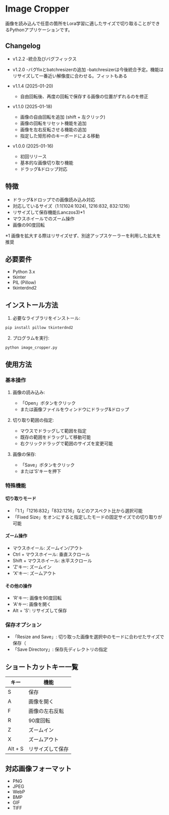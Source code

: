 # Image Cropper

画像を読み込んで任意の箇所をLora学習に適したサイズで切り取ることができるPythonアプリケーションです。

## Changelog
- v1.2.2
  -統合及びバグフィックス

- v1.2.0
  -バグfixとbatchresizerの追加
  -batchresizerは今後統合予定。機能はリサイズして一番近い解像度に合わせる。フィットもある

- v1.1.4 (2025-01-20)
  - 自由回転後、再度の回転で保存する画像の位置がずれるのを修正

- v1.1.0 (2025-01-18)
  - 画像の自由回転を追加 (shift + 左クリック)
  - 画像の回転をリセット機能を追加
  - 画像を左右反転させる機能の追加
  - 指定した矩形枠のキーボードによる移動

- v1.0.0 (2025-01-16)
  - 初回リリース
  - 基本的な画像切り取り機能
  - ドラッグ&ドロップ対応

## 特徴

- ドラッグ&ドロップでの画像読み込み対応
- 対応しているサイズ（1:1(1024:1024), 1216:832, 832:1216）
- リサイズして保存機能(Lanczos3)*1
- マウスホイールでのズーム操作
- 画像の90度回転

*1 画像を拡大する際はリサイズせず、別途アップスケーラーを利用した拡大を推奨

## 必要要件

- Python 3.x
- tkinter
- PIL (Pillow)
- tkinterdnd2

## インストール方法

1. 必要なライブラリをインストール:
```bash
pip install pillow tkinterdnd2
```

2. プログラムを実行:
```bash
python image_cropper.py
```

## 使用方法

### 基本操作

1. 画像の読み込み:
   - 「Open」ボタンをクリック
   - または画像ファイルをウィンドウにドラッグ&ドロップ

2. 切り取り範囲の指定:
   - マウスでドラッグして範囲を指定
   - 既存の範囲をドラッグして移動可能
   - 右クリックドラッグで範囲のサイズを変更可能

3. 画像の保存:
   - 「Save」ボタンをクリック
   - または'S'キーを押下

### 特殊機能

#### 切り取りモード
- 「1:1」「1216:832」「832:1216」などのアスペクト比から選択可能
- 「Fixed Size」をオンにすると指定したモードの固定サイズでの切り取りが可能

#### ズーム操作
- マウスホイール: ズームイン/アウト
- Ctrl + マウスホイール: 垂直スクロール
- Shift + マウスホイール: 水平スクロール
- 'Z'キー: ズームイン
- 'X'キー: ズームアウト

#### その他の操作
- 'R'キー: 画像を90度回転
- 'A'キー: 画像を開く
- Alt + 'S': リサイズして保存

### 保存オプション
- 「Resize and Save」: 切り取った画像を選択中のモードに合わせたサイズで保存（
- 「Save Directory」: 保存先ディレクトリの指定

## ショートカットキー一覧

| キー | 機能 |
|------|------|
| S | 保存 |
| A | 画像を開く |
| F | 画像の左右反転 |
| R | 90度回転 |
| Z | ズームイン |
| X | ズームアウト |
| Alt + S | リサイズして保存 |


## 対応画像フォーマット

- PNG
- JPEG
- WebP
- BMP
- GIF
- TIFF